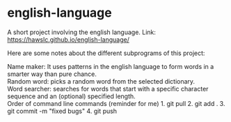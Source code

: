 # english-language
A short project involving the english language. Link:
https://hawslc.github.io/english-language/
<br>
<p></p>
Here are some notes about the different subprograms of this project:

Name maker: It uses patterns in the english language to form words in a smarter way than pure chance.
<br>
Random word: picks a random word from the selected dictionary.
<br>
Word searcher: searches for words that start with a specific character sequence and an (optional) specified length.
<br>
Order of command line commands (reminder for me) 1. git pull 2. git add . 3. git commit -m "fixed bugs" 4. git push

